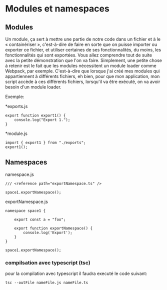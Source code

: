 # Modules et namespaces

## Modules

Un module, ça sert à mettre une partie de notre code 
dans un fichier et à le « containériser », 
c'est-à-dire de faire en sorte que on puisse importer 
ou exporter ce fichier, et utiliser certaines de ses 
fonctionnalités, du moins, les fonctionnalités qui 
sont exportées. Vous allez comprendre tout de suite 
avec la petite démonstration que l'on va faire. 
Simplement, une petite chose à retenir est le fait 
que les modules nécessitent un module 
loader comme Webpack, par exemple. 
C'est-à-dire que lorsque j'ai créé mes modules 
qui appartiennent à différents fichiers, eh bien, 
pour que mon application, mon script accède à ces 
différents fichiers, lorsqu'il va être exécuté, 
on va avoir besoin d'un module loader.

Exemple:

*exports.js
```
export function export1() {
    console.log("Export 1.");
}
```

*module.js
```
import { export1 } from "./exports";
export1();
```

## Namespaces

namespace.js
```
/// <reference path="exportNamespace.ts" />

space1.exportNamespace();
```

exportNamespace.js
```
namespace space1 {

    export const a = "foo";

    export function exportNamespace() {
        console.log('Export');
    }
}

space1.exportNamespace();
```

### compilsation avec typescript (tsc)

pour la compilation avec typescript il faudra executé le code suivant:

```
tsc --outFile nameFile.js nameFile.ts
```

